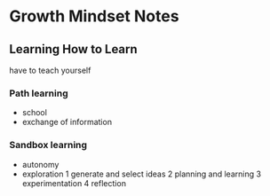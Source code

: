 

# Growth Mindset Notes

## Learning How to Learn
have to teach yourself
### Path learning
- school
- exchange of information
### Sandbox learning
- autonomy
- exploration
  1 generate and select ideas
  2 planning and learning
  3 experimentation
  4 reflection

